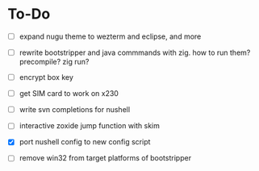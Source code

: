 # To-Do

- [ ] expand nugu theme to wezterm and eclipse, and more
- [ ] rewrite bootstripper and java commmands with zig. how to run them? precompile? zig run?
- [ ] encrypt box key
- [ ] get SIM card to work on x230
- [ ] write svn completions for nushell
- [ ] interactive zoxide jump function with skim
- [x] port nushell config to new config script
- [ ] remove win32 from target platforms of bootstripper

